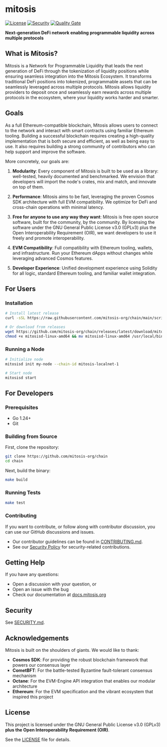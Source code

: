 # mitosis

[![License](https://img.shields.io/badge/License-GPLv3-blue.svg)](LICENSE)
[![Security](https://github.com/mitosis-org/chain/actions/workflows/security.yml/badge.svg?branch=main)](https://github.com/mitosis-org/chain/actions/workflows/security.yml)
[![Quality Gate](https://github.com/mitosis-org/chain/actions/workflows/quality-gate.yml/badge.svg?branch=main)](https://github.com/mitosis-org/chain/actions/workflows/quality-gate.yml)

**Next-generation DeFi network enabling programmable liquidity across multiple protocols**

## What is Mitosis?

Mitosis is a Network for Programmable Liquidity that leads the next generation of DeFi through the tokenization of liquidity positions while ensuring seamless integration into the Mitosis Ecosystem. It transforms traditional DeFi positions into tokenized, programmable assets that can be seamlessly leveraged across multiple protocols. Mitosis allows liquidity providers to deposit once and seamlessly earn rewards across multiple protocols in the ecosystem, where your liquidity works harder and smarter.

## Goals

As a full Ethereum-compatible blockchain, Mitosis allows users to connect to the network and interact with smart contracts using familiar Ethereum tooling. Building a successful blockchain requires creating a high-quality implementation that is both secure and efficient, as well as being easy to use. It also requires building a strong community of contributors who can help support and improve the software.

More concretely, our goals are:

1. **Modularity**: Every component of Mitosis is built to be used as a library: well-tested, heavily documented and benchmarked. We envision that developers will import the node's crates, mix and match, and innovate on top of them.

2. **Performance**: Mitosis aims to be fast, leveraging the proven Cosmos SDK architecture with full EVM compatibility. We optimize for DeFi and cross-chain operations with minimal latency.

3. **Free for anyone to use any way they want**: Mitosis is free open source software, built for the community, by the community. By licensing the software under the GNU General Public License v3.0 (GPLv3) plus the Open Interoperability Requirement (OIR), we want developers to use it freely and promote interoperability.

4. **EVM Compatibility**: Full compatibility with Ethereum tooling, wallets, and infrastructure. Run your Ethereum dApps without changes while leveraging advanced Cosmos features.

5. **Developer Experience**: Unified development experience using Solidity for all logic, standard Ethereum tooling, and familiar wallet integration.


## For Users

### Installation

```bash
# Install latest release
curl -sSL https://raw.githubusercontent.com/mitosis-org/chain/main/scripts/install.sh | bash

# Or download from releases
wget https://github.com/mitosis-org/chain/releases/latest/download/mitosisd-linux-amd64
chmod +x mitosisd-linux-amd64 && mv mitosisd-linux-amd64 /usr/local/bin/mitosisd
```

### Running a Node

```bash
# Initialize node
mitosisd init my-node --chain-id mitosis-localnet-1

# Start node
mitosisd start
```

## For Developers

### Prerequisites

- Go 1.24+
- Git

### Building from Source

First, clone the repository:

```bash
git clone https://github.com/mitosis-org/chain
cd chain
```

Next, build the binary:

```bash
make build
```

### Running Tests

```bash
make test
```

### Contributing

If you want to contribute, or follow along with contributor discussion, you can use our GitHub discussions and issues.

- Our contributor guidelines can be found in [CONTRIBUTING.md](CONTRIBUTING.md).
- See our [Security Policy](SECURITY.md) for security-related contributions.

## Getting Help

If you have any questions:

- Open a discussion with your question, or
- Open an issue with the bug
- Check our documentation at [docs.mitosis.org](https://docs.mitosis.org)

## Security

See [SECURITY.md](SECURITY.md).

## Acknowledgements

Mitosis is built on the shoulders of giants. We would like to thank:

- **Cosmos SDK**: For providing the robust blockchain framework that powers our consensus layer
- **CometBFT**: For the battle-tested Byzantine fault-tolerant consensus mechanism
- **Octane**: For the EVM-Engine API integration that enables our modular architecture
- **Ethereum**: For the EVM specification and the vibrant ecosystem that inspired this project

## License

This project is licensed under the GNU General Public License v3.0 (GPLv3) **plus the Open Interoperability Requirement (OIR)**.

See the [LICENSE](LICENSE) file for details.
